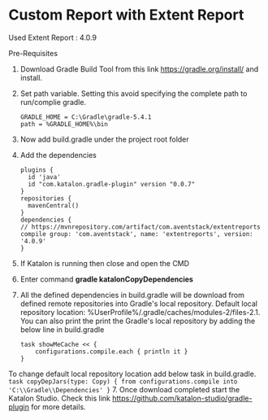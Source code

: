 # Custom Report with Extent Report

Used Extent Report : 4.0.9

Pre-Requisites
1. Download Gradle Build Tool from this link https://gradle.org/install/ and install.
2. Set path variable.  Setting this avoid specifying the complete path to run/complie gradle.
	```
	GRADLE_HOME = C:\Gradle\gradle-5.4.1
	path = %GRADLE_HOME%\bin
	```
 
2. Now add build.gradle under the project root folder
3. Add the dependencies 
	```
	plugins {
	  id 'java'
	  id "com.katalon.gradle-plugin" version "0.0.7"
	}
	repositories {
	  mavenCentral()
	}
	dependencies {
	// https://mvnrepository.com/artifact/com.aventstack/extentreports
	compile group: 'com.aventstack', name: 'extentreports', version: '4.0.9'
	}
	```
4. If Katalon is running then close and open the CMD
5. Enter command <b>gradle katalonCopyDependencies</b> 
6. All the defined dependencies in build.gradle will be download from defined remote repositories into Gradle's local repository.
Default local repository location:  %UserProfile%/.gradle/caches/modules-2/files-2.1. You can also print the print the Gradle's local repository by adding the below line in build.gradle
	```
	task showMeCache << {
  		configurations.compile.each { println it }
	}
	```
To change default local repository location add below task in build.gradle.
	```
	task copyDepJars(type: Copy) {
  	from configurations.compile
 	 into 'C:\\Gradle\\Dependencies'
	}
	```
7. Once download completed start the Katalon Studio. Check this link https://github.com/katalon-studio/gradle-plugin for more details.

